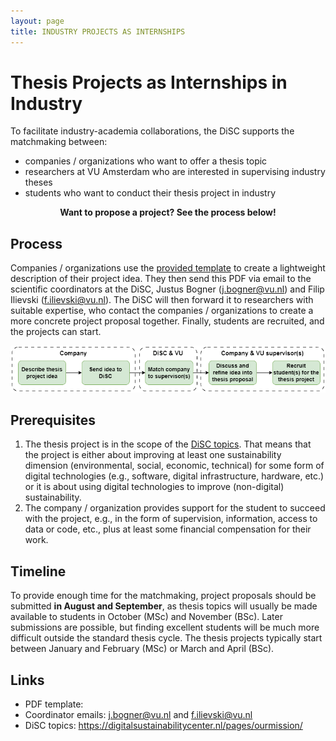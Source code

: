 ```yaml
---
layout: page
title: INDUSTRY PROJECTS AS INTERNSHIPS
---
```


# Thesis Projects as Internships in Industry

To facilitate industry-academia collaborations, the DiSC supports the matchmaking between:

- companies / organizations who want to offer a thesis topic
- researchers at VU Amsterdam who are interested in supervising industry theses
- students who want to conduct their thesis project in industry

<p align="center" >
<b>Want to propose a project? See the process below! </b>
</p>

## Process
Companies / organizations use the [provided template](/assets/docs/disc-industry-thesis-project-proposal.pdf) to create a lightweight description of their project idea. They then send this PDF via email to the scientific coordinators at the DiSC, Justus Bogner (<j.bogner@vu.nl>) and Filip Ilievski (<f.ilievski@vu.nl>). The DiSC will then forward it to researchers with suitable expertise, who contact the companies / organizations to create a more concrete project proposal together. Finally, students are recruited, and the projects can start.

<p align="center">
<img src="/assets/img/work-with-us/disc-thesis-project-process.png" alt="disc-thesis-project-process">
</p>


## Prerequisites
1. The thesis project is in the scope of the [DiSC topics](https://digitalsustainabilitycenter.nl/pages/ourmission/). That means that the project is either about improving at least one sustainability dimension (environmental, social, economic, technical) for some form of digital technologies (e.g., software, digital infrastructure, hardware, etc.) or it is about using digital technologies to improve (non-digital) sustainability.
2. The company / organization provides support for the student to succeed with the project, e.g., in the form of supervision, information, access to data or code, etc., plus at least some financial compensation for their work.


## Timeline
To provide enough time for the matchmaking, project proposals should be submitted **in August and September**, as thesis topics will usually be made available to students in October (MSc) and November (BSc). Later submissions are possible, but finding excellent students will be much more difficult outside the standard thesis cycle. The thesis projects typically start between January and February (MSc) or March and April (BSc).


## Links
- PDF template: <insert ULR>
- Coordinator emails: <j.bogner@vu.nl> and <f.ilievski@vu.nl>
- DiSC topics: <https://digitalsustainabilitycenter.nl/pages/ourmission/>
